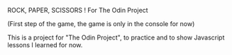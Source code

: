 ROCK, PAPER, SCISSORS !
For The Odin Project

(First step of the game, the game is only in the console for now)

This is a project for "The Odin Project", to practice and to show Javascript lessons I learned for now.

